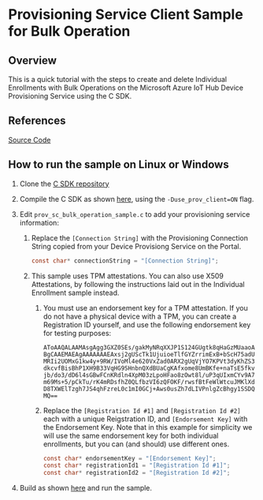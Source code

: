 # Provisioning Service Client Sample for Bulk Operation

## Overview

This is a quick tutorial with the steps to create and delete Individual Enrollments with Bulk Operations on the Microsoft Azure IoT Hub Device Provisioning Service using the C SDK.

## References

[Source Code][source-code-link]

## How to run the sample on Linux or Windows

1. Clone the [C SDK repository][root-link]
2. Compile the C SDK as shown [here][devbox-setup-link], using the `-Duse_prov_client=ON` flag.
3. Edit `prov_sc_bulk_operation_sample.c` to add your provisioning service information:
    1. Replace the `[Connection String]` with the Provisioning Connection String copied from your Device Provisiong Service on the Portal.
        ```c
        const char* connectionString = "[Connection String]";
        ```

    2. This sample uses TPM attestations. You can also use X509 Attestations, by following the instructions laid out in the Individual Enrollment    sample instead.

        1. You must use an endorsement key for a TPM attestation.  If you do not have a physical device with a TPM, you can create a Registration ID yourself, and use the following endorsement key for testing purposes:

            ```AToAAQALAAMAsgAgg3GXZ0SEs/gakMyNRqXXJP1S124GUgtk8qHaGzMUaaoABgCAAEMAEAgAAAAAAAEAxsj2gUScTk1UjuioeTlfGYZrrimExB+bScH75adUMRIi2UOMxG1kw4y+9RW/IVoMl4e620VxZad0ARX2gUqVjYO7KPVt3dyKhZS3dkcvfBisBhP1XH9B33VqHG9SHnbnQXdBUaCgKAfxome8UmBKfe+naTsE5fkvjb/do3/dD6l4sGBwFCnKRdln4XpM03zLpoHFao8zOwt8l/uP3qUIxmCYv9A7m69Ms+5/pCkTu/rK4mRDsfhZ0QLfbzVI6zQFOKF/rwsfBtFeWlWtcuJMKlXdD8TXWElTzgh7JS4qhFzreL0c1mI0GCj+Aws0usZh7dLIVPnlgZcBhgy1SSDQMQ==```

        2. Replace the `[Registration Id #1]` and `[Registration Id #2]` each with a unique Reigstration ID, and `[Endorsement Key]` with the Endorsement Key. Note that in this example for simplicity we will use the same endorsement key for both individual enrollments, but you can (and should) use different ones.
            ```c
            const char* endorsementKey = "[Endorsement Key]";
            const char* registrationId1 = "[Registration Id #1]";
            const char* registrationId2 = "[Registration Id #2]";
            ```

4. Build as shown [here][devbox-setup-link] and run the sample.

[root-link]: https://github.com/Azure/azure-iot-sdk-c/tree/prov_sc_bugbash
[source-code-link]: ../../src
[tpm-simulator-link]: https://github.com/Azure/azure-iot-sdk-java/tree/master/provisioning/provisioning-tools/tpm-simulator
[dice-link]: https://azure.microsoft.com/en-us/blog/azure-iot-supports-new-security-hardware-to-strengthen-iot-security/
[devbox-setup-link]: ../../../doc/devbox_setup.md
[ca-cert-link]: ../../../tools/CACertificates